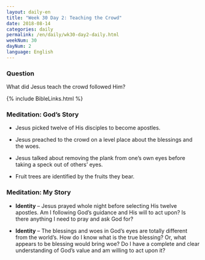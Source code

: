 ```yaml
---
layout: daily-en
title: "Week 30 Day 2: Teaching the Crowd"
date: 2018-08-14 
categories: daily
permalink: /en/daily/wk30-day2-daily.html
weekNum: 30
dayNum: 2
language: English
---
```


### Question     
What did Jesus teach the crowd followed Him?

{% include BibleLinks.html %} 

### Meditation: God’s Story   
+ Jesus picked twelve of His disciples to become apostles. 

+ Jesus preached to the crowd on a level place about the blessings and the woes. 

+ Jesus talked about removing the plank from one’s own eyes before taking a speck out of others’ eyes. 

+ Fruit trees are identified by the fruits they bear. 

### Meditation: My Story   
+ **Identity** – Jesus prayed whole night before selecting His twelve apostles. Am I following God’s guidance and His will to act upon? Is there anything I need to pray and ask God for? 

+ **Identity** – The blessings and woes in God’s eyes are totally different from the world’s. How do I know what is the true blessing? Or, what appears to be blessing would bring woe? Do I have a complete and clear understanding of God’s value and am willing to act upon it? 

